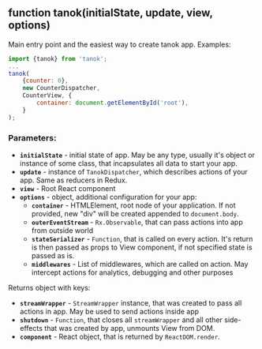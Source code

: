 ## function tanok(initialState, update, view, options)

Main entry point and the easiest way to create tanok app.
Examples:
```js
import {tanok} from 'tanok';
...
tanok(
    {counter: 0},
    new CounterDispatcher,
    CounterView, {
        container: document.getElementById('root'),
    }
);
```

### Parameters:
   * **`initialState`** - initial state of app. May be any type, usually it's object or instance of some class, that incapsulates all data to start your app.
   * **`update`** - instance of `TanokDispatcher`, which describes actions of your app. Same as reducers in Redux.
   * **`view`** - Root React component
   * **`options`** - object, additional configuration for your app:
      * **`container`** - HTMLElement, root node of your application. If not provided, new "div" will be created appended to `document.body`.
      * **`outerEventStream`** - `Rx.Observable`, that can pass actions into app from outside world
      * **`stateSerializer`** - `Function`, that is called on every action. It's return is then passed as props to View component, if not specified state is passed as is.
      * **`middlewares`** - List of middlewares, which are called on action. May intercept actions for analytics, debugging and other purposes

Returns object with keys:
   * **`streamWrapper`** - `StreamWrapper` instance, that was created to pass all actions in app. May be used to send actions inside app
   * **`shutdown`** - `Function`, that closes all `streamWrapper` and all other side-effects that was created by app, unmounts View from DOM.
   * **`component`** - React object, that is returned by `ReactDOM.render`.